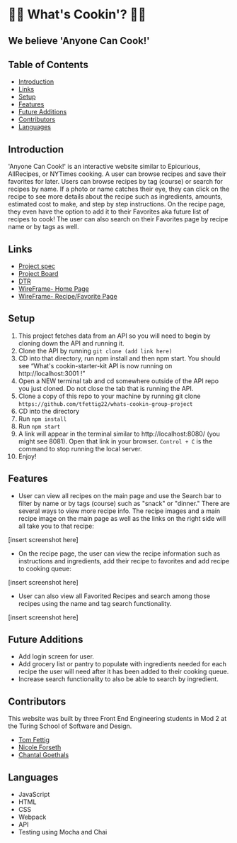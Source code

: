 # 👩‍🍳 What's Cookin'? 👩‍🍳
## We believe 'Anyone Can Cook!'

## Table of Contents
- [Introduction](#introduction)
- [Links](#links)
- [Setup](#setup)
- [Features](#features)
- [Future Additions](#future-additions)
- [Contributors](#contributors)
- [Languages](#languages)

## Introduction
'Anyone Can Cook!' is an interactive website similar to Epicurious, AllRecipes, or NYTimes cooking. A user can browse recipes and save their favorites for later. Users can browse recipes by tag (course) or search for recipes by name. If a photo or name catches their eye, they can click on the recipe to see more details about the recipe such as ingredients, amounts, estimated cost to make, and step by step instructions. On the recipe page, they even have the option to add it to their Favorites aka future list of recipes to cook! The user can also search on their Favorites page by recipe name or by tags as well.

## Links
- [Project spec](https://frontend.turing.edu/projects/whats-cookin-part-one.html)
- [Project Board](https://github.com/users/tfettig22/projects/1)
- [DTR](https://gist.github.com/GOECHA/d7bcb7fc6ac06c54144e9aa1259c1cfb)
- [WireFrame- Home Page](https://user-images.githubusercontent.com/102189342/179422204-fdd7ef75-4062-4c24-b966-a88e76d447c7.png)
- [WireFrame- Recipe/Favorite Page](https://user-images.githubusercontent.com/102189342/179422201-08ee9c5e-4410-476b-b611-b7a8f3c3bdfc.png)

## Setup
1. This project fetches data from an API so you will need to begin by cloning down the API and running it.
2. Clone the API by running `git clone (add link here)`
3. CD into that directory, run npm install and then npm start. You should see “What's cookin-starter-kit API is now running on http://localhost:3001 !”
4. Open a NEW terminal tab and cd somewhere outside of the API repo you just cloned. Do not close the tab that is running the API.
5. Clone a copy of this repo to your machine by running git clone `https://github.com/tfettig22/whats-cookin-group-project`
6. CD into the directory
7. Run `npm install`
8. Run `npm start`
9. A link will appear in the terminal similar to http://localhost:8080/ (you might see 8081). Open that link in your browser. `Control + C` is the command to stop running the local server. 
10. Enjoy!

## Features
- User can view all recipes on the main page and use the Search bar to filter by name or by tags (course) such as "snack" or "dinner." There are several ways to view more recipe info. The recipe images and a main recipe image on the main page as well as the links on the right side will all take you to that recipe:

[insert screenshot here]

- On the recipe page, the user can view the recipe information such as instructions and ingredients, add their recipe to favorites and add recipe to cooking queue:

[insert screenshot here]

- User can also view all Favorited Recipes and search among those recipes using the name and tag search functionality. 

[insert screenshot here]

## Future Additions
- Add login screen for user. 
- Add grocery list or pantry to populate with ingredients needed for each recipe the user will need after it has been added to their cooking queue. 
- Increase search functionality to also be able to search by ingredient.

## Contributors
This website was built by three Front End Engineering students in Mod 2 at the Turing School of Software and Design. 

- [Tom Fettig](https://github.com/tfettig22)
- [Nicole Forseth](https://github.com/forsethnico)
- [Chantal Goethals](https://github.com/GOECHA)

## Languages
- JavaScript
- HTML
- CSS
- Webpack
- API
- Testing using Mocha and Chai
